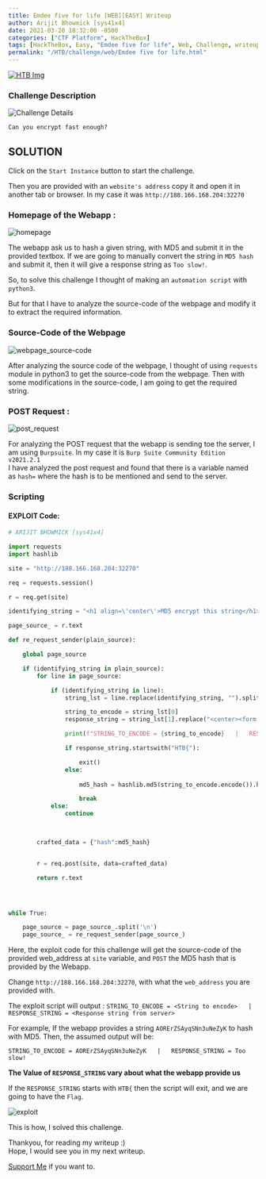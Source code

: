 ```yaml
---
title: Emdee five for life [WEB][EASY] Writeup
author: Arijit Bhowmick [sys41x4]
date: 2021-03-20 18:32:00 -0500
categories: ["CTF Platform", HackTheBox]
tags: [HackTheBox, Easy, "Emdee five for life", Web, Challenge, writeup, Burp, python3, python]
permalink: "/HTB/challenge/web/Emdee five for life.html"
---
```


[![HTB Img](/assets/htb/htb-img/htb_logo.jpeg)](http://hackthebox.eu)

### Challenge Description

![Challenge Details](/assets/htb/challenge/web/emdee-five-for-life/img/challenge_desc.png)

`Can you encrypt fast enough?`

## SOLUTION

Click on the `Start Instance` button to start the challenge.

Then you are provided with an `website's address` copy it and open it in another tab or browser.
In my case it was `http://188.166.168.204:32270`

### Homepage of the Webapp :

![homepage](/assets/htb/challenge/web/emdee-five-for-life/img/homepage.png)


The webapp ask us to hash a given string, with MD5 and submit it in the provided textbox.
If we are going to manually convert the string in `MD5 hash` and submit it, then it will
give a response string as `Too slow!`.

So, to solve this challenge I thought of making an `automation script` with `python3`.

But for that I have to analyze the source-code of the webpage and modify it to extract the required information.

### Source-Code of the Webpage

![webpage_source-code](/assets/htb/challenge/web/emdee-five-for-life/img/homepage_source_code.png)

After analyzing the source code of the webpage, I thought of using `requests` module in python3 to get the source-code from the webpage. Then with some modifications in the source-code, I am going to get the required string.

### POST Request :

![post_request](/assets/htb/challenge/web/emdee-five-for-life/img/burp_data.png)

For analyzing the POST request that the webapp is sending toe the server, I am using `Burpsuite`.
In my case it is `Burp Suite Community Edition v2021.2.1`<br>
I have analyzed the post request and found that there is a variable named as `hash=` where the hash is to be mentioned and send to the server.

### Scripting

#### EXPLOIT Code:

```python
# ARIJIT BHOWMICK [sys41x4]

import requests
import hashlib

site = "http://188.166.168.204:32270"

req = requests.session()

r = req.get(site)

identifying_string = "<h1 align=\'center\'>MD5 encrypt this string</h1><h3 align=\'center\'>"

page_source_ = r.text

def re_request_sender(plain_source):

	global page_source

	if (identifying_string in plain_source):
		for line in page_source:

			if (identifying_string in line):
				string_lst = line.replace(identifying_string, "").split("</h3>")

				string_to_encode = string_lst[0]
				response_string = string_lst[1].replace("<center><form action=\"\" method=\"post\">", "").replace("<p align=\'center\'>", "").replace("</p>","")

				print(f"STRING_TO_ENCODE = {string_to_encode}   |   RESPONSE_STRING = {response_string}")

				if response_string.startswith("HTB{"):

					exit()
				else:
				
					md5_hash = hashlib.md5(string_to_encode.encode()).hexdigest()

					break
			else:
				continue

		

		crafted_data = {"hash":md5_hash}


		r = req.post(site, data=crafted_data)

		return r.text




while True:

	page_source = page_source_.split('\n')
	page_source_ = re_request_sender(page_source_)
```

Here, the exploit code for this challenge will get the source-code of the provided web_address at `site` variable, and `POST` the MD5 hash that is provided by the Webapp.

Change `http://188.166.168.204:32270`, with what the `web_address` you are provided with.

The exploit script will output :
`STRING_TO_ENCODE = <String to encode>   |   RESPONSE_STRING = <Response string from server>`

For example, If the webapp provides a string `AORErZSAyqSNn3uNeZyK` to hash with MD5.
Then, the assumed output will be:

`STRING_TO_ENCODE = AORErZSAyqSNn3uNeZyK   |   RESPONSE_STRING = Too slow!`

<b>The Value of `RESPONSE_STRING` vary about what the webapp provide us</b>

If the `RESPONSE_STRING` starts with `HTB{` then the script will exit, and we are going to have the `Flag`.

![exploit](/assets/htb/challenge/web/emdee-five-for-life/img/exploit.png)

This is how, I solved this challenge.

Thankyou, for reading my writeup :)<br>
Hope, I would see you in my next writeup.

<a href="/support/sys41x4">Support Me</a> if you want to.